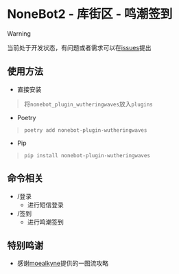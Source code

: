 <!--
 * @Author: Night-stars-1 nujj1042633805@gmail.com
 * @Date: 2024-05-24 20:17:38
 * @LastEditTime: 2024-05-26 20:59:19
 * @LastEditors: Night-stars-1 nujj1042633805@gmail.com
-->
# NoneBot2 - 库街区 - 鸣潮签到

> [!WARNING]
> 当前处于开发状态，有问题或者需求可以在[issues](https://github.com/Night-stars-1/nonebot-plugin-wutheringwaves/issues)提出

## 使用方法
- 直接安装
 > 将`nonebot_plugin_wutheringwaves`放入`plugins`
- Poetry
 > `poetry add nonebot-plugin-wutheringwaves`
- Pip
 > `pip install nonebot-plugin-wutheringwaves`

## 命令相关
- /登录
  - 进行短信登录
- /签到
  - 进行鸣潮签到

## 特别鸣谢
- 感谢[moealkyne](https://www.kurobbs.com/person-center?id=10422445)提供的一图流攻略

